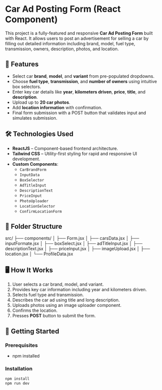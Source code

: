 # Car Ad Posting Form (React Component)

This project is a fully-featured and responsive **Car Ad Posting Form** built with React. It allows users to post an advertisement for selling a car by filling out detailed information including brand, model, fuel type, transmission, owners, description, photos, and location.

## 🧩 Features

- Select car **brand**, **model**, and **variant** from pre-populated dropdowns.
- Choose **fuel type**, **transmission**, and **number of owners** using intuitive box selectors.
- Enter key car details like **year**, **kilometers driven**, **price**, **title**, and **description**.
- Upload up to **20 car photos**.
- Add **location information** with confirmation.
- Final form submission with a POST button that validates input and simulates submission.

## 🛠️ Technologies Used

- **ReactJS** – Component-based frontend architecture.
- **Tailwind CSS** – Utility-first styling for rapid and responsive UI development.
- **Custom Components**:
  - `CarBrandForm`
  - `InputData`
  - `BoxSelector`
  - `AdTitleInput`
  - `DescriptionText`
  - `PriceInput`
  - `PhotoUploader`
  - `LocationSelector`
  - `ConfirmLocationForm`

## 🧱 Folder Structure

src/
├── components/
│ ├── Form.jsx
│ ├── carsData.jsx
│ ├── inputFormate.jsx
│ ├── boxSelect.jsx
│ ├── adTitleInput.jsx
│ ├── descriptionText.jsx
│ ├── priceInput.jsx
│ ├── imageUpload.jsx
│ ├── location.jsx
│ └── ProfileData.jsx


## 🖥️ How It Works

1. User selects a car brand, model, and variant.
2. Provides key car information including year and kilometers driven.
3. Selects fuel type and transmission.
4. Describes the car ad using title and long description.
5. Uploads photos using an image uploader component.
6. Confirms the location.
7. Presses **POST** button to submit the form.

## 🚀 Getting Started

### Prerequisites

- npm installed

### Installation

```bash
npm install
npm run dev
